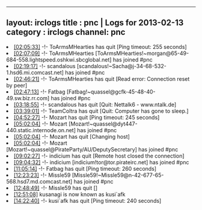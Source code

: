 
---
layout: irclogs
title : pnc | Logs for 2013-02-13
category : irclogs
channel: pnc
---
<li class="logitem"><a href="#02:05:33" name="02:05:33" class="time">[02:05:33]</a> -!- <span class="quit">ToArmsMHearties</span> has quit [Ping timeout: 255 seconds] </li>
<li class="logitem"><a href="#02:07:09" name="02:07:09" class="time">[02:07:09]</a> -!- <span class="join">ToArmsMHearties</span> [ToArmsMHearties!~morgan@65-49-684-558.lightspeed.oshkwi.sbcglobal.net] has joined #pnc </li>
<li class="logitem"><a href="#02:19:17" name="02:19:17" class="time">[02:19:17]</a> -!- <span class="join">scandalous</span> [scandalous!~Sacha@j-34-68-532-1.hsd6.mi.comcast.net] has joined #pnc </li>
<li class="logitem"><a href="#02:46:21" name="02:46:21" class="time">[02:46:21]</a> -!- <span class="quit">ToArmsMHearties</span> has quit [Read error: Connection reset by peer] </li>
<li class="logitem"><a href="#02:47:13" name="02:47:13" class="time">[02:47:13]</a> -!- <span class="join">Fatbag</span> [Fatbag!~quassel@gcfk-45-48-40-49.sw.biz.rr.com] has joined #pnc </li>
<li class="logitem"><a href="#03:18:55" name="03:18:55" class="time">[03:18:55]</a> -!- <span class="quit">scandalous</span> has quit [Quit: Nettalk6 - www.ntalk.de] </li>
<li class="logitem"><a href="#03:39:01" name="03:39:01" class="time">[03:39:01]</a> -!- <span class="quit">TeamColtra</span> has quit [Quit: Computer has gone to sleep.] </li>
<li class="logitem"><a href="#04:52:27" name="04:52:27" class="time">[04:52:27]</a> -!- <span class="quit">Mozart</span> has quit [Ping timeout: 245 seconds] </li>
<li class="logitem"><a href="#05:02:04" name="05:02:04" class="time">[05:02:04]</a> -!- <span class="join">Mozart</span> [Mozart!~quassel@dyt447-440.static.internode.on.net] has joined #pnc </li>
<li class="logitem"><a href="#05:02:04" name="05:02:04" class="time">[05:02:04]</a> -!- <span class="quit">Mozart</span> has quit [Changing host] </li>
<li class="logitem"><a href="#05:02:04" name="05:02:04" class="time">[05:02:04]</a> -!- <span class="join">Mozart</span> [Mozart!~quassel@PirateParty/AU/DeputySecretary] has joined #pnc </li>
<li class="logitem"><a href="#09:02:27" name="09:02:27" class="time">[09:02:27]</a> -!- <span class="quit">indicium</span> has quit [Remote host closed the connection] </li>
<li class="logitem"><a href="#09:04:32" name="09:04:32" class="time">[09:04:32]</a> -!- <span class="join">indicium</span> [indicium!tor@tor.pirateirc.net] has joined #pnc </li>
<li class="logitem"><a href="#11:05:14" name="11:05:14" class="time">[11:05:14]</a> -!- <span class="quit">Fatbag</span> has quit [Ping timeout: 260 seconds] </li>
<li class="logitem"><a href="#12:23:23" name="12:23:23" class="time">[12:23:23]</a> -!- <span class="join">Missle59</span> [Missle59!~Missle59@n-42-677-65-568.hsd7.md.comcast.net] has joined #pnc </li>
<li class="logitem"><a href="#12:48:49" name="12:48:49" class="time">[12:48:49]</a> -!- <span class="quit">Missle59</span> has quit [] </li>
<li class="logitem"><a href="#12:51:08" name="12:51:08" class="time">[12:51:08]</a> <span class="nick">kusanagi</span> is now known as <span class="nick">kusi`afk</span> </li>
<li class="logitem"><a href="#14:22:40" name="14:22:40" class="time">[14:22:40]</a> -!- <span class="quit">kusi`afk</span> has quit [Ping timeout: 240 seconds] </li>


